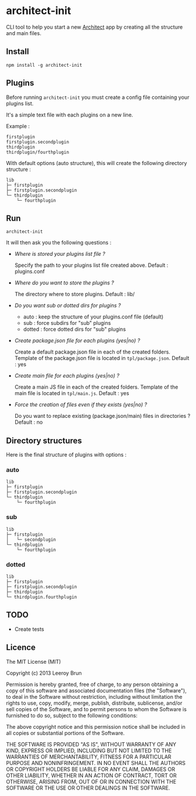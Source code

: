 architect-init
===============

CLI tool to help you start a new [Architect](https://github.com/c9/architect) app by creating all the structure and main files.

## Install

```shell
npm install -g architect-init
```

## Plugins

Before running `architect-init` you must create a config file containing your plugins list.

It's a simple text file with each plugins on a new line.

Example :

```plain
firstplugin
firstplugin.secondplugin
thirdplugin
thirdplugin/fourthplugin
```

With default options (auto structure), this will create the following directory structure :

```plain
lib
├─ firstplugin
├─ firstplugin.secondplugin
└─ thirdplugin
    └─ fourthplugin
```

## Run

```shell
architect-init
```

It will then ask you the following questions :

- *Where is stored your plugins list file ?*

  Specify the path to your plugins list file created above. Default : plugins.conf

- *Where do you want to store the plugins ?*

  The directory where to store plugins.  Default : lib/

- *Do you want sub or dotted dirs for plugins ?*
  - auto : keep the structure of your plugins.conf file (default)
  - sub : force subdirs for "sub" plugins
  - dotted : force dotted dirs for "sub" plugins

- *Create package.json file for each plugins (yes|no) ?*

  Create a default package.json file in each of the created folders. Template of the package.json file is located in `tpl/package.json`. Default : yes

- *Create main file for each plugins (yes|no) ?*

  Create a main JS file in each of the created folders. Template of the main file is located in `tpl/main.js`. Default : yes

- *Force the creation of files even if they exists (yes|no) ?*

  Do you want to replace existing (package.json/main) files in directories ? Default : no

## Directory structures

Here is the final structure of plugins with options :

### auto
```plain
lib
├─ firstplugin
├─ firstplugin.secondplugin
└─ thirdplugin
    └─ fourthplugin
```

### sub
```plain
lib
├─ firstplugin
│   └─ secondplugin
└─ thirdplugin
    └─ fourthplugin
```

### dotted
```plain
lib
├─ firstplugin
├─ firstplugin.secondplugin
├─ thirdplugin
└─ thirdplugin.fourthplugin
```

## TODO

- Create tests

## Licence

The MIT License (MIT)

Copyright (c) 2013 Leeroy Brun

Permission is hereby granted, free of charge, to any person obtaining a copy of
this software and associated documentation files (the "Software"), to deal in
the Software without restriction, including without limitation the rights to
use, copy, modify, merge, publish, distribute, sublicense, and/or sell copies of
the Software, and to permit persons to whom the Software is furnished to do so,
subject to the following conditions:

The above copyright notice and this permission notice shall be included in all
copies or substantial portions of the Software.

THE SOFTWARE IS PROVIDED "AS IS", WITHOUT WARRANTY OF ANY KIND, EXPRESS OR
IMPLIED, INCLUDING BUT NOT LIMITED TO THE WARRANTIES OF MERCHANTABILITY, FITNESS
FOR A PARTICULAR PURPOSE AND NONINFRINGEMENT. IN NO EVENT SHALL THE AUTHORS OR
COPYRIGHT HOLDERS BE LIABLE FOR ANY CLAIM, DAMAGES OR OTHER LIABILITY, WHETHER
IN AN ACTION OF CONTRACT, TORT OR OTHERWISE, ARISING FROM, OUT OF OR IN
CONNECTION WITH THE SOFTWARE OR THE USE OR OTHER DEALINGS IN THE SOFTWARE.
